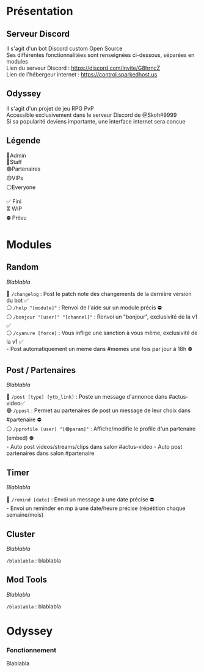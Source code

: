 # Présentation

## Serveur Discord
Il s'agit d'un bot Discord custom Open Source<br/>
Ses différentes fonctionnalitées sont renseignées ci-dessous, séparées en modules<br/>
Lien du serveur Discord : https://discord.com/invite/G8hrncZ<br/>
Lien de l'hébergeur internet : https://control.sparkedhost.us<br/>

## Odyssey
Il s'agit d'un projet de jeu RPG PvP<br/>
Accessible exclusivement dans le serveur Discord de @Skoh#9999<br/>
Si sa popularité deviens importante, une interface internet sera concue<br/>

## Légende

🔴Admin<br/>
🔵Staff<br/>
🟢Partenaires<br/>
🟡VIPs<br/>
⚪️Everyone<br/>

✅ Fini<br/>
⏳ WIP<br/>
⛔️ Prévu


# Modules


## Random
*Blablabla*

🔴 `/changelog` : Post le patch note des changements de la dernière version du bot ✅<br/>
⚪️ `/help "[module]"` : Renvoi de l'aide sur un module précis ⛔️<br/>
⚪️ `/bonjour "[user]" "[channel]"` : Renvoi un "bonjour", exclusivité de la v1 ✅<br/>
⚪️ `/cyanure [force]` : Vous inflige une sanction à vous même, exclusivité de la v1 ✅<br/>
\- Post automatiquement un meme dans #memes une fois par jour à 18h ⛔️



## Post / Partenaires
*Blablabla*

🔵 `/post [type] [ytb_link]` : Poste un message d'annonce dans #actus-video✅<br/>
🟢 `/ppost` : Permet au partenaires de post un message de leur choix dans #partenaire ⛔️<br/>
⚪️ `/pprofile [user] "[🟢param]"` : Affiche/modifie le profile d'un partenaire (embed) ⛔️<br/>
\- Auto post videos/streams/clips dans salon #actus-video
\- Auto post partenaires dans salon #partenaire



## Timer
*Blablabla*

🔴 `/remind [date]` : Envoi un message à une date précise ⛔️<br/>
\- Envoi un reminder en mp à une date/heure précise (répétition chaque semaine/mois)



## Cluster
*Blablabla*

`/blablabla` : blablabla



## Mod Tools
*Blablabla*

`/blablabla` : blablabla



# Odyssey

### Fonctionnement
Blablabla<br/>